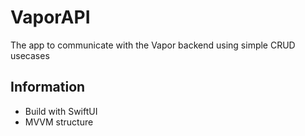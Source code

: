 # VaporAPI
The app to communicate with the Vapor backend using simple CRUD usecases

## Information
- Build with SwiftUI
- MVVM structure
